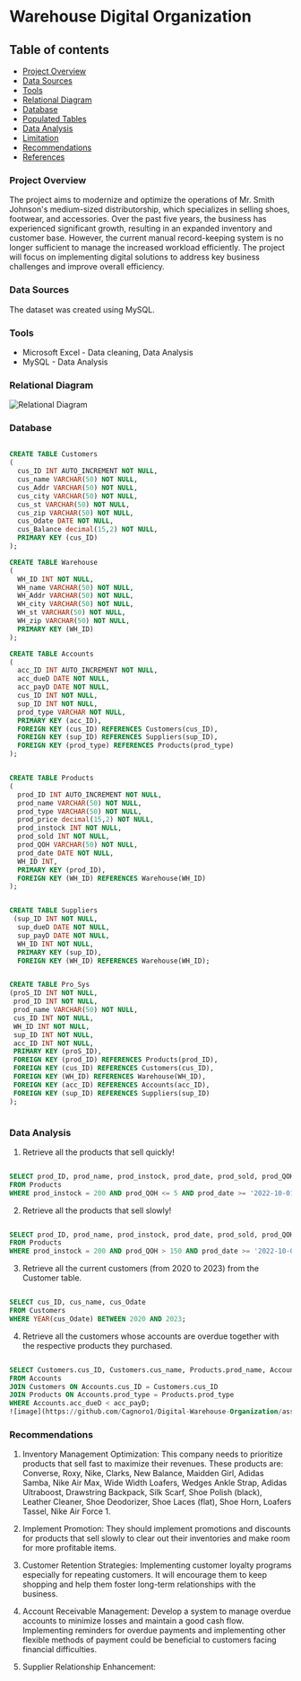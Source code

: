# Warehouse Digital Organization

## Table of contents
- [Project Overview](#project-overview) 
- [Data Sources](#data-sources)
- [Tools](#tools)
- [Relational Diagram](#relational-diagram)
- [Database](#database)
- [Populated Tables](#populated-tables)
- [Data Analysis](#data-analysis)
- [Limitation](#limitation)
- [Recommendations](#recommendations)
- [References](#references)

### Project Overview 

The project aims to modernize and optimize the operations of Mr. Smith Johnson's medium-sized distributorship, which specializes in selling shoes, footwear, and accessories. Over the past five years, the business has experienced significant growth, resulting in an expanded inventory and customer base. However, the current manual record-keeping system is no longer sufficient to manage the increased workload efficiently. The project will focus on implementing digital solutions to address key business challenges and improve overall efficiency.


### Data Sources
The dataset was created using MySQL.

### Tools
- Microsoft Excel - Data cleaning, Data Analysis
- MySQL  - Data Analysis

### Relational Diagram

![Relational Diagram ](https://github.com/Cagnoro1/Digital-Warehouse-Organization/assets/135088212/7c7e76eb-2e55-40f9-9fc9-2d578b9d194f)

### Database

```SQL

CREATE TABLE Customers
( 
  cus_ID INT AUTO_INCREMENT NOT NULL,
  cus_name VARCHAR(50) NOT NULL,
  cus_Addr VARCHAR(50) NOT NULL,
  cus_city VARCHAR(50) NOT NULL,
  cus_st VARCHAR(50) NOT NULL,
  cus_zip VARCHAR(50) NOT NULL,
  cus_Odate DATE NOT NULL,
  cus_Balance decimal(15,2) NOT NULL,
  PRIMARY KEY (cus_ID)
);

CREATE TABLE Warehouse
(
  WH_ID INT NOT NULL,
  WH_name VARCHAR(50) NOT NULL,
  WH_Addr VARCHAR(50) NOT NULL,
  WH_city VARCHAR(50) NOT NULL,
  WH_st VARCHAR(50) NOT NULL,
  WH_zip VARCHAR(50) NOT NULL,
  PRIMARY KEY (WH_ID)
);

CREATE TABLE Accounts
(
  acc_ID INT AUTO_INCREMENT NOT NULL,
  acc_dueD DATE NOT NULL,
  acc_payD DATE NOT NULL,
  cus_ID INT NOT NULL,
  sup_ID INT NOT NULL,
  prod_type VARCHAR NOT NULL,
  PRIMARY KEY (acc_ID),
  FOREIGN KEY (cus_ID) REFERENCES Customers(cus_ID),
  FOREIGN KEY (sup_ID) REFERENCES Suppliers(sup_ID),
  FOREIGN KEY (prod_type) REFERENCES Products(prod_type)
);


CREATE TABLE Products
(
  prod_ID INT AUTO_INCREMENT NOT NULL,
  prod_name VARCHAR(50) NOT NULL,
  prod_type VARCHAR(50) NOT NULL,
  prod_price decimal(15,2) NOT NULL,
  prod_instock INT NOT NULL,
  prod_sold INT NOT NULL,
  prod_QOH VARCHAR(50) NOT NULL,
  prod_date DATE NOT NULL,
  WH_ID INT,
  PRIMARY KEY (prod_ID),
  FOREIGN KEY (WH_ID) REFERENCES Warehouse(WH_ID)
);


CREATE TABLE Suppliers
 (sup_ID INT NOT NULL, 
  sup_dueD DATE NOT NULL,
  sup_payD DATE NOT NULL, 
  WH_ID INT NOT NULL, 
  PRIMARY KEY (sup_ID),
  FOREIGN KEY (WH_ID) REFERENCES Warehouse(WH_ID);


CREATE TABLE Pro_Sys 
(proS_ID INT NOT NULL,
 prod_ID INT NOT NULL,
 prod_name VARCHAR(50) NOT NULL,
 cus_ID INT NOT NULL,
 WH_ID INT NOT NULL,
 sup_ID INT NOT NULL,
 acc_ID INT NOT NULL,
 PRIMARY KEY (proS_ID),
 FOREIGN KEY (prod_ID) REFERENCES Products(prod_ID),
 FOREIGN KEY (cus_ID) REFERENCES Customers(cus_ID),
 FOREIGN KEY (WH_ID) REFERENCES Warehouse(WH_ID),
 FOREIGN KEY (acc_ID) REFERENCES Accounts(acc_ID),
 FOREIGN KEY (sup_ID) REFERENCES Suppliers(sup_ID)
);



```

### Data Analysis

1) Retrieve all the products that sell quickly!

```SQL

SELECT prod_ID, prod_name, prod_instock, prod_date, prod_sold, prod_QOH, prod_price
FROM Products
WHERE prod_instock = 200 AND prod_QOH <= 5 AND prod_date >= '2022-10-01' AND prod_date <= '2023-01-31';

```

2) Retrieve all the products that sell slowly!

```SQL

SELECT prod_ID, prod_name, prod_instock, prod_date, prod_sold, prod_QOH, prod_price
FROM Products
WHERE prod_instock = 200 AND prod_QOH > 150 AND prod_date >= '2022-10-01' AND prod_date <= '2023-01-31';

```

3) Retrieve all the current customers (from 2020 to 2023) from the Customer table.

```SQL 

SELECT cus_ID, cus_name, cus_Odate
FROM Customers
WHERE YEAR(cus_Odate) BETWEEN 2020 AND 2023;

```

4) Retrieve all the customers whose accounts are overdue together with the respective products they purchased.

 ```SQL

SELECT Customers.cus_ID, Customers.cus_name, Products.prod_name, Accounts.acc_dueD
FROM Accounts
JOIN Customers ON Accounts.cus_ID = Customers.cus_ID
JOIN Products ON Accounts.prod_type = Products.prod_type
WHERE Accounts.acc_dueD < acc_payD;
![image](https://github.com/Cagnoro1/Digital-Warehouse-Organization/assets/135088212/8fe4f712-91f9-43c7-bee0-385346e52256)

```
### Recommendations
1) Inventory Management Optimization: This company needs to prioritize products that sell fast to maximize their revenues. These products are: Converse, Roxy, Nike, Clarks, New Balance, Maidden Girl, Adidas Samba, Nike Air Max, Wide Width Loafers, Wedges Ankle Strap, Adidas Ultraboost, Drawstring Backpack, Silk Scarf, Shoe Polish (black), Leather Cleaner, Shoe Deodorizer, Shoe Laces (flat), Shoe Horn, Loafers Tassel, Nike Air Force 1.
   
2) Implement Promotion: They should implement promotions and discounts for products that sell slowly to clear out their inventories and make room for more profitable items.

3) Customer Retention Strategies: Implementing customer loyalty programs especially for repeating customers. It will encourage them to keep shopping and help them foster long-term relationships with the business.

4)  Account Receivable Management: Develop a system to manage overdue accounts to minimize losses and maintain a good cash flow. Implementing reminders for overdue payments and implementing other flexible methods of payment could be beneficial to customers facing financial difficulties.

5)  Supplier Relationship Enhancement:




